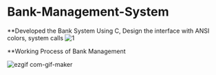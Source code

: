 # Bank-Management-System
 
 **Developed the Bank System Using C, Design the interface with ANSI colors, system calls 
    ![1](https://user-images.githubusercontent.com/69209797/134819894-5e688a45-dc4d-40e4-b86b-4e38be6a8f02.png)


 
  **Working Process of Bank Management
  
   ![ezgif com-gif-maker](https://user-images.githubusercontent.com/69209797/134819900-e2fcf890-8d84-4729-a614-5965db6cefcc.gif)
